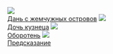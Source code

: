 ![](/books/sf_heroic/Кристина%20Стайл/Дань%20с%20жемчужных%20островов.jpg)  
[Дань с жемчужных островов](/books/sf_heroic/Кристина%20Стайл/Дань%20с%20жемчужных%20островов)
![](/books/sf_heroic/Кристина%20Стайл/Дочь%20кузнеца.jpg)  
[Дочь кузнеца](/books/sf_heroic/Кристина%20Стайл/Дочь%20кузнеца)
![](/books/sf_heroic/Кристина%20Стайл/Оборотень.jpg)  
[Оборотень](/books/sf_heroic/Кристина%20Стайл/Оборотень)
![](/books/sf_heroic/Кристина%20Стайл/Предсказание.jpg)  
[Предсказание](/books/sf_heroic/Кристина%20Стайл/Предсказание)